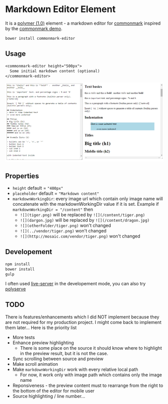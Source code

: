# Markdown Editor Element

It is a [polymer (1.0)](https://www.polymer-project.org/1.0/) element - a markdown editor for [commonmark](http://commonmark.org/) inspired by the [commonmark demo](http://spec.commonmark.org/dingus). 

	bower install commonmark-editor

## Usage

    <commonmark-editor height="500px">
      Some initial markdown content (optional)
    </commonmark-editor>
    
![screenshoot](/demo/screenshoot.png)

## Properties
	 
* `height` default = `"400px"` 
* `placeholder` default = `"Markdown content"`
* `markdownWorkingDir`: every image url which contain only image name will concatenate with the markdownWorkingDir value if it is set. Example if `markdownWorkingDir = "/content"` then
	*  `![](tiger.png)` will be replaced by `![](/content/tiger.png)`
	*  `![](dargon.jpg)` will be replaced by `![](/content/dragon.jpg)`
	*  `![](otherFolder/tiger.png)` won't changed
	*  `![](../vendor/tiger.png)` won't changed
	*  `![](http://mosaic.com/vendor/tiger.png)` won't changed
	
## Developement

	npm install
	bower install
	gulp

I often used [live-server](https://www.npmjs.com/package/live-server) in the developement mode, you can also try [polyserve](https://github.com/PolymerLabs/polyserve) 	
	
## TODO
	 
There is features/enhancements which I did NOT implement because they are not required for my production project. I might come back to implement them later... Here is the priority list
 
* More tests
* Enhance preview highlighting
	* There is some place on the source it should know where to highlight in the preview result, but it is not the case.
* Sync scrolling between source and preview
* Make scroll animation
* Make `markdownWorkingDir` work with every relative local path
 	* For now, it work only with image path which contains only the image name
* Reponsiveness - the preview content must to rearrange from the right to the bottom of the editor for mobile user
* Source highlighting / line number...
